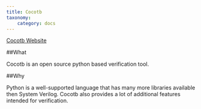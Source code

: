 ```yaml
---
title: Cocotb
taxonomy:
    category: docs
---
```


[Cocotb Website]( http://cocotb.readthedocs.io/en/latest/)

##What

Cocotb is an open source python based verification tool. 

##Why

Python is a well-supported language that has many more libraries available then System Verilog. Cocotb also provides a lot of additional features intended for verification.

